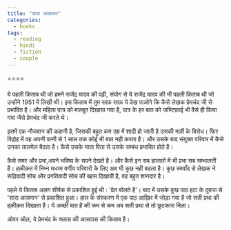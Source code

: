 ```yaml
---
title: "सारा आसमान"
categories:
  - books
tags:
  - reading
  - hindi
  - fiction
  - couple
---
```


⭐️⭐️⭐️⭐️

ये पहली किताब थी जो हमने राजेंद्र यादव की पढ़ी, संयोग से ये राजेंद्र यादव की भी पहली किताब थी जो उन्होंने 1951 में लिखी थी। इस किताब में तुम साफ़ साफ़ ये देख पाओगे कि कैसे लेखक प्रेमचंद जी से प्रभावित है। और महिला पात्र को मज़बूत दिखाया गया है, पात्र के हर बात को जस्टिफ़ाई भी वैसे ही किया गया जैसे प्रेमचंद जी करते थे। 

इसमें एक नौजवान की कहानी है, जिसकी बहुत कम उम्र में शादी हो जाती है उसकी मर्ज़ी के विरोध। फिर विद्रोह में वह अपनी पत्नी से 1 साल तक कोई भी बात नही करता है। और उसके बाद संयुक्त परिवार में कैसे उनका तालमेल बैठता है। कैसे उसके माता पिता से उसके सम्बंध प्रभावित होते है।

कैसे समर और प्रभा,अपने भविष्य के सपने देखते है। और कैसे इन सब हालातों में भी प्रभा सब सम्भालती है। हक़ीक़त में निम्न मधय्म वर्गीय परिवारों के लिए अब भी कुछ नही बदला है। कुछ स्मवाँद से लेखक ने रूढ़िवादी सोच और प्रगतिवादी सोच की बहस दिखायी है, वह बहुत शानदार है।

पहले ये किताब अलग शीर्षक से प्रकाशित हुई थी : 'प्रेत बोलते है'। बाद में उसके कुछ पाठ हटा के दुबारा से 'सारा आसमान' से प्रकाशित हुआ। हाल के संस्करण में एक पाठ आख़िर में जोड़ा गया है जो सती प्रथा की हक़ीक़त दिखाता है। ये अच्छी बात है की कम से कम अब सती प्रथा से तो छुटकारा मिला।

ओवर ऑल, ये प्रेमचंद के क्लास की आसपास की किताब है।
